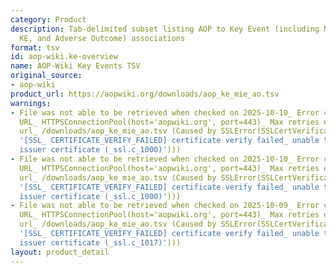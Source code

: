 ```yaml
---
category: Product
description: Tab-delimited subset listing AOP to Key Event (including MIE, intermediate
  KE, and Adverse Outcome) associations
format: tsv
id: aop-wiki.ke-overview
name: AOP-Wiki Key Events TSV
original_source:
- aop-wiki
product_url: https://aopwiki.org/downloads/aop_ke_mie_ao.tsv
warnings:
- File was not able to be retrieved when checked on 2025-10-10_ Error connecting to
  URL_ HTTPSConnectionPool(host='aopwiki.org', port=443)_ Max retries exceeded with
  url_ /downloads/aop_ke_mie_ao.tsv (Caused by SSLError(SSLCertVerificationError(1,
  '[SSL_ CERTIFICATE_VERIFY_FAILED] certificate verify failed_ unable to get local
  issuer certificate (_ssl.c_1000)')))
- File was not able to be retrieved when checked on 2025-10-10_ Error connecting to
  URL_ HTTPSConnectionPool(host='aopwiki.org', port=443)_ Max retries exceeded with
  url_ /downloads/aop_ke_mie_ao.tsv (Caused by SSLError(SSLCertVerificationError(1,
  '[SSL_ CERTIFICATE_VERIFY_FAILED] certificate verify failed_ unable to get local
  issuer certificate (_ssl.c_1000)')))
- File was not able to be retrieved when checked on 2025-10-09_ Error connecting to
  URL_ HTTPSConnectionPool(host='aopwiki.org', port=443)_ Max retries exceeded with
  url_ /downloads/aop_ke_mie_ao.tsv (Caused by SSLError(SSLCertVerificationError(1,
  '[SSL_ CERTIFICATE_VERIFY_FAILED] certificate verify failed_ unable to get local
  issuer certificate (_ssl.c_1017)')))
layout: product_detail
---
```

